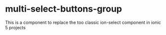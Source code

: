 # multi-select-buttons-group
This is a component to replace the too classic ion-select component in ionic 5 projects
